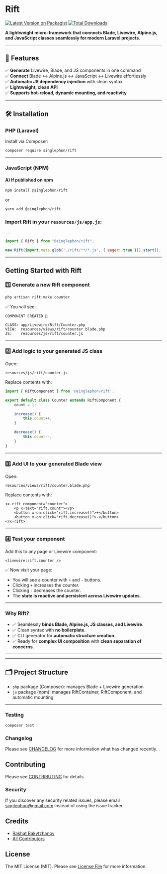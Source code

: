 # Rift

[![Latest Version on Packagist](https://img.shields.io/packagist/v/singlephon/rift.svg?style=flat-square)](https://packagist.org/packages/singlephon/rift)
[![Total Downloads](https://img.shields.io/packagist/dt/singlephon/rift.svg?style=flat-square)](https://packagist.org/packages/singlephon/rift)

**A lightweight micro-framework that connects Blade, Livewire, Alpine.js, and JavaScript classes seamlessly for modern Laravel projects.**

---

## 🚀 Features

✅ **Generate** Livewire, Blade, and JS components in one command  
✅ **Connect** Blade ↔ Alpine.js ↔ JavaScript ↔ Livewire effortlessly  
✅ **Automatic JS dependency injection** with clean syntax  
✅ **Lightweight, clean API**  
✅ **Supports hot-reload, dynamic mounting, and reactivity**

---

## 🛠️ Installation

### PHP (Laravel)

Install via Composer:

```bash
composer require singlephon/rift
````

---

### JavaScript (NPM)

#### A) If published on npm

```bash
npm install @singlephon/rift
```

or

```bash
yarn add @singlephon/rift
```

### Import Rift in your `resources/js/app.js`:

```js
...

import { Rift } from "@singlephon/rift";

new Rift(import.meta.glob('./rift/**/*.js', { eager: true })).start();
```

---

## Getting Started with Rift

### 1️⃣ Generate a new Rift component

```bash
php artisan rift:make counter
```

✅ You will see:

```
COMPONENT CREATED 🤙

CLASS: app/Livewire/Rift/Counter.php
VIEW:  resources/views/rift/counter.blade.php
JS:    resources/js/rift/counter.js
```

---

### 2️⃣ Add logic to your generated JS class

Open:

```
resources/js/rift/counter.js
```

Replace contents with:

```js
import { RiftComponent } from '@singlephon/rift';

export default class Counter extends RiftComponent {
    count = 1;

    increase() {
        this.count++;
    }

    decrease() {
        this.count--;
    }
}
```

---

### 3️⃣ Add UI to your generated Blade view

Open:

```
resources/views/rift/counter.blade.php
```

Replace contents with:

```blade
<x-rift component="counter">
    <p x-text="rift.count"></p>
    <button x-on:click="rift.increase()">+</button>
    <button x-on:click="rift.decrease()">-</button>
</x-rift>
```

---

### 4️⃣ Test your component

Add this to any page or Livewire component:

```blade
<livewire:rift.counter />
```

✅ Now visit your page:

* You will see a counter with `+` and `-` buttons.
* Clicking `+` increases the counter.
* Clicking `-` decreases the counter.
* The **state is reactive and persistent across Livewire updates**.

---

### Why Rift?

- ✅ Seamlessly **binds Blade, Alpine.js, JS classes, and Livewire**.
- ✅ Clean syntax with **no boilerplate**.
- ✅ CLI generator for **automatic structure creation**.
- ✅ Ready for **complex UI composition** with **clean separation of concerns**.

---

[//]: # (---)

[//]: # (### 2️⃣ Use in Blade:)

[//]: # ()
[//]: # (```blade)

[//]: # (<x-rift component="foo.bar">)

[//]: # (    <button @click="rift.plus&#40;&#41;">Increment</button>)

[//]: # (    <p x-text="rift.count"></p>)

[//]: # (</x-rift>)

[//]: # (```)

---

## 🗂 Project Structure

* `php` package (Composer): manages Blade + Livewire generation
* `js` package (npm): manages RiftContainer, RiftComponent, and automatic mounting

---

### Testing

```bash
composer test
```

### Changelog

Please see [CHANGELOG](CHANGELOG.md) for more information what has changed recently.

## Contributing

Please see [CONTRIBUTING](CONTRIBUTING.md) for details.

### Security

If you discover any security related issues, please email singlephon@gmail.com instead of using the issue tracker.

## Credits

-   [Rakhat Bakytzhanov](https://github.com/singlephon)
-   [All Contributors](../../contributors)

## License

The MIT License (MIT). Please see [License File](LICENSE.md) for more information.
